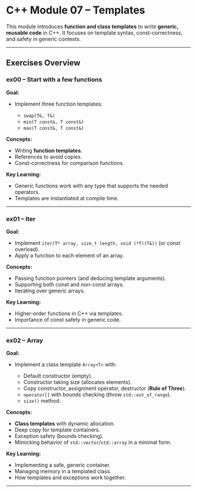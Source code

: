 # C++ Module 07 – Templates

This module introduces **function and class templates** to write **generic, reusable code** in C++.
It focuses on template syntax, const-correctness, and safety in generic contexts.

---

## Exercises Overview

### **ex00 – Start with a few functions**

**Goal:**

* Implement three function templates:

  * `swap(T&, T&)`
  * `min(T const&, T const&)`
  * `max(T const&, T const&)`

**Concepts:**

* Writing **function templates**.
* References to avoid copies.
* Const-correctness for comparison functions.

**Key Learning:**

* Generic functions work with any type that supports the needed operators.
* Templates are instantiated at compile time.

---

### **ex01 – Iter**

**Goal:**

* Implement `iter(T* array, size_t length, void (*f)(T&))` (or const overload).
* Apply a function to each element of an array.

**Concepts:**

* Passing function pointers (and deducing template arguments).
* Supporting both const and non-const arrays.
* Iterating over generic arrays.

**Key Learning:**

* Higher-order functions in C++ via templates.
* Importance of const safety in generic code.

---

### **ex02 – Array**

**Goal:**

* Implement a class template `Array<T>` with:

  * Default constructor (empty).
  * Constructor taking size (allocates elements).
  * Copy constructor, assignment operator, destructor (**Rule of Three**).
  * `operator[]` with bounds checking (throw `std::out_of_range`).
  * `size()` method.

**Concepts:**

* **Class templates** with dynamic allocation.
* Deep copy for template containers.
* Exception safety (bounds checking).
* Mimicking behavior of `std::vector`/`std::array` in a minimal form.

**Key Learning:**

* Implementing a safe, generic container.
* Managing memory in a templated class.
* How templates and exceptions work together.

---